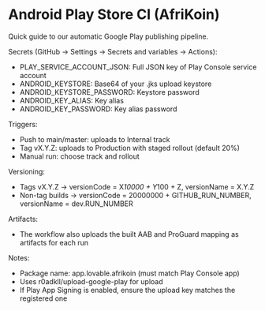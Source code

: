 # Android Play Store CI (AfriKoin)

Quick guide to our automatic Google Play publishing pipeline.

Secrets (GitHub → Settings → Secrets and variables → Actions):
- PLAY_SERVICE_ACCOUNT_JSON: Full JSON key of Play Console service account
- ANDROID_KEYSTORE: Base64 of your .jks upload keystore
- ANDROID_KEYSTORE_PASSWORD: Keystore password
- ANDROID_KEY_ALIAS: Key alias
- ANDROID_KEY_PASSWORD: Key alias password

Triggers:
- Push to main/master: uploads to Internal track
- Tag vX.Y.Z: uploads to Production with staged rollout (default 20%)
- Manual run: choose track and rollout

Versioning:
- Tags vX.Y.Z → versionCode = X*10000 + Y*100 + Z, versionName = X.Y.Z
- Non-tag builds → versionCode = 20000000 + GITHUB_RUN_NUMBER, versionName = dev.RUN_NUMBER

Artifacts:
- The workflow also uploads the built AAB and ProGuard mapping as artifacts for each run

Notes:
- Package name: app.lovable.afrikoin (must match Play Console app)
- Uses r0adkll/upload-google-play for upload
- If Play App Signing is enabled, ensure the upload key matches the registered one
